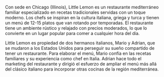 Con sede en Chicago (Illinois), Little Lemon es un restaurante mediterráneo familiar especializado en recetas tradicionales servidas con un toque moderno. Los chefs se inspiran en la cultura italiana, griega y turca y tienen un menú de 12-15 platos que van rotando por temporadas. El restaurante tiene un ambiente rústico y relajado con precios moderados, lo que lo convierte en un lugar popular para comer a cualquier hora del día.

Little Lemon es propiedad de dos hermanos italianos, Mario y Adrian, que se mudaron a los Estados Unidos para perseguir su sueño compartido de tener un restaurante. Para elaborar el menú, Mario confía en las recetas familiares y su experiencia como chef en Italia. Adrian hace todo el marketing del restaurante y dirigió el esfuerzo de ampliar el menú más allá del clásico italiano para incorporar otras cocinas de la región mediterránea.